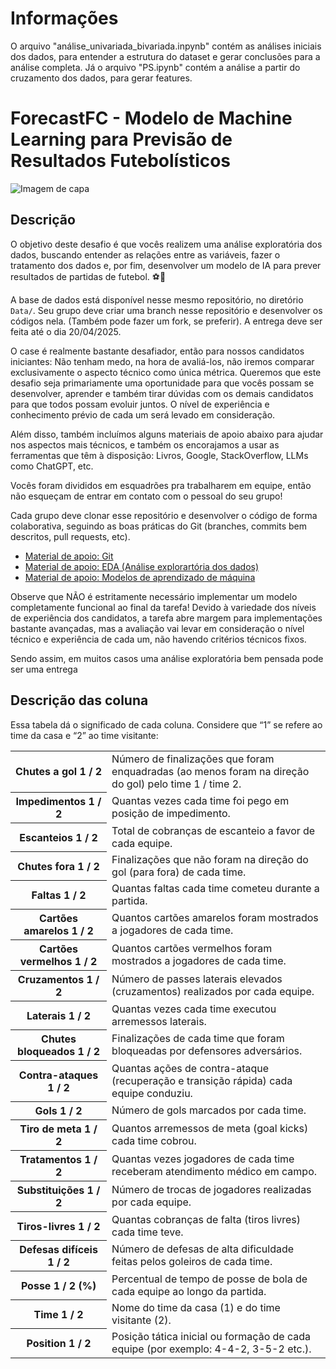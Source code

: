 # Informações

O arquivo "análise_univariada_bivariada.inpynb" contém as análises iniciais dos dados, para entender a estrutura do dataset e gerar conclusões para a análise completa. Já o arquivo "PS.ipynb" contém a análise a partir do cruzamento dos dados, para gerar features.

# **ForecastFC - Modelo de Machine Learning para Previsão de Resultados Futebolísticos**

![Imagem de capa](https://github.com/UFRJ-Analytica/PS-2025.1/blob/main/capa.png)

## Descrição
O objetivo deste desafio é que vocês realizem uma análise exploratória dos dados, buscando entender as relações entre as variáveis, fazer o tratamento dos dados e, por fim, desenvolver um modelo de IA para prever resultados de partidas de futebol. ⚽🤖

A base de dados está disponível nesse mesmo repositório, no diretório `Data/`. Seu grupo deve criar uma branch nesse repositório e desenvolver os códigos nela. (Também pode fazer um fork, se preferir). A entrega deve ser feita até o dia 20/04/2025.

O case é realmente bastante desafiador, então para nossos candidatos iniciantes: Não tenham medo, na hora de avaliá-los, não iremos comparar exclusivamente o aspecto técnico como única métrica. Queremos que este desafio seja primariamente uma oportunidade para que vocês possam se desenvolver, aprender e também tirar dúvidas com os demais candidatos para que todos possam evoluir juntos. O nível de experiência e conhecimento prévio de cada um será levado em consideração.

Além disso, também incluímos alguns materiais de apoio abaixo para ajudar nos aspectos mais técnicos, e também os encorajamos a usar as ferramentas que têm à disposição: Livros, Google, StackOverflow, LLMs como ChatGPT, etc.

Vocês foram divididos em esquadrões pra trabalharem em equipe, então não esqueçam de entrar em contato com o pessoal do seu grupo! 

Cada grupo deve clonar esse repositório e desenvolver o código de forma colaborativa, seguindo as boas práticas do Git (branches, commits bem descritos, pull requests, etc).

- [Material de apoio: Git](./Materiais/git.md)
- [Material de apoio: EDA (Análise explorartória dos dados)](./Materiais/EDA.md)
- [Material de apoio: Modelos de aprendizado de máquina](./Materiais/modelos-ApMaq.md)

Observe que NÃO é estritamente necessário implementar um modelo completamente funcional ao final da tarefa! Devido à variedade dos níveis de experiência dos candidatos, a tarefa abre margem para implementações bastante avançadas, mas a avaliação vai levar em consideração o nível técnico e experiência de cada um, não havendo critérios técnicos fixos.

Sendo assim, em muitos casos uma análise exploratória bem pensada pode ser uma entrega

## Descrição das coluna
Essa tabela dá o significado de cada coluna. Considere que “1” se refere ao time da casa e “2” ao time visitante:

<table>
  <tr>
    <th>Chutes a gol 1 / 2</th>
    <td>Número de finalizações que foram enquadradas (ao menos foram na direção do gol) pelo time 1 / time 2.</td>
  </tr>
  <tr>
    <th>Impedimentos 1 / 2</th>
    <td>Quantas vezes cada time foi pego em posição de impedimento.</td>
  </tr>
  <tr>
    <th>Escanteios 1 / 2</th>
    <td>Total de cobranças de escanteio a favor de cada equipe.</td>
  </tr>
  <tr>
    <th>Chutes fora 1 / 2</th>
    <td>Finalizações que não foram na direção do gol (para fora) de cada time.</td>
  </tr>
  <tr>
    <th>Faltas 1 / 2</th>
    <td>Quantas faltas cada time cometeu durante a partida.</td>
  </tr>
  <tr>
    <th>Cartões amarelos 1 / 2</th>
    <td>Quantos cartões amarelos foram mostrados a jogadores de cada time.</td>
  </tr>
  <tr>
    <th>Cartões vermelhos 1 / 2</th>
    <td>Quantos cartões vermelhos foram mostrados a jogadores de cada time.</td>
  </tr>
    <tr>
    <th>Cruzamentos 1 / 2</th>
    <td>Número de passes laterais elevados (cruzamentos) realizados por cada equipe.</td>
  </tr>
    <tr>
    <th>Laterais 1 / 2</th>
    <td>Quantas vezes cada time executou arremessos laterais.</td>
  </tr>
    <tr>
    <th>Chutes bloqueados 1 / 2</th>
    <td>Finalizações de cada time que foram bloqueadas por defensores adversários.</td>
  </tr>
  <tr>
    <th>Contra-ataques 1 / 2</th>
    <td>Quantas ações de contra-ataque (recuperação e transição rápida) cada equipe conduziu.</td>
  </tr>
  <tr>
    <th>Gols 1 / 2</th>
    <td>Número de gols marcados por cada time.</td>
  </tr>
  <tr>
    <th>Tiro de meta 1 / 2</th>
    <td>Quantos arremessos de meta (goal kicks) cada time cobrou.</td>
  </tr>
  <tr>
    <th>Tratamentos 1 / 2</th>
    <td>Quantas vezes jogadores de cada time receberam atendimento médico em campo.</td>
  </tr>
  <tr>
    <th>Substituições 1 / 2</th>
    <td>Número de trocas de jogadores realizadas por cada equipe.</td>
  </tr>
  <tr>
    <th>Tiros-livres 1 / 2</th>
    <td>Quantas cobranças de falta (tiros livres) cada time teve.</td>
  </tr>
  <tr>
    <th>Defesas difíceis 1 / 2</th>
    <td>Número de defesas de alta dificuldade feitas pelos goleiros de cada time.</td>
  </tr>
  <tr>
    <th>Posse 1 / 2 (%)</th>
    <td>Percentual de tempo de posse de bola de cada equipe ao longo da partida.</td>
  </tr>
  <tr>
    <th>Time 1 / 2</th>
    <td>Nome do time da casa (1) e do time visitante (2).</td>
  </tr>
  <tr>
    <th>Position 1 / 2</th>
    <td>Posição tática inicial ou formação de cada equipe (por exemplo: 4-4-2, 3-5-2 etc.).</td>
  </tr>
</table>
